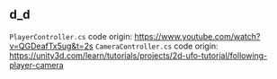 ﻿## d_d

 `PlayerController.cs` code origin: https://www.youtube.com/watch?v=QGDeafTx5ug&t=2s
 `CameraController.cs` code origin: https://unity3d.com/learn/tutorials/projects/2d-ufo-tutorial/following-player-camera
